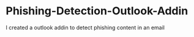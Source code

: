 # Phishing-Detection-Outlook-Addin
I created a outlook addin to detect phishing content in an email
